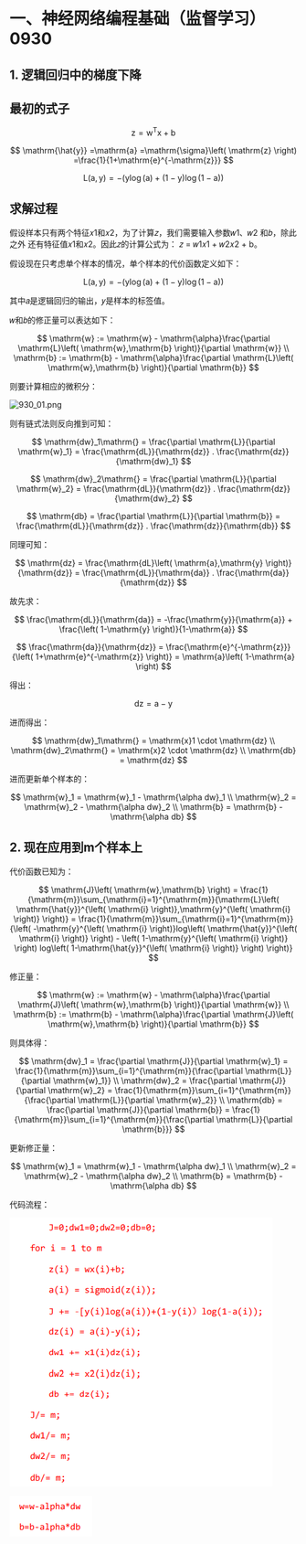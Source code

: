 # 一、神经网络编程基础（监督学习）0930

## 1. 逻辑回归中的梯度下降

## 最初的式子

$$\mathrm{z} =\mathrm{w}^{\mathrm{T}}\mathrm{x} +\mathrm{b}$$  

$$
\mathrm{\hat{y}} =\mathrm{a} =\mathrm{\sigma}\left( \mathrm{z} \right) =\frac{1}{1+\mathrm{e}^{-\mathrm{z}}}
$$  

$$
\mathrm{L}\left( \mathrm{a},\mathrm{y} \right) =-\left( \mathrm{y}\log \left( \mathrm{a} \right) +\left( 1 -\mathrm{y} \right) \log \left( 1 -\mathrm{a} \right) \right) 
$$


## 求解过程

假设样本只有两个特征𝑥1和𝑥2，为了计算𝑧，我们需要输入参数𝑤1、𝑤2 和𝑏，除此之外
还有特征值𝑥1和𝑥2。因此𝑧的计算公式为： 𝑧 = 𝑤1𝑥1 + 𝑤2𝑥2 + b。

假设现在只考虑单个样本的情况，单个样本的代价函数定义如下：

$$
\mathrm{L}\left( \mathrm{a},\mathrm{y} \right) =-\left( \mathrm{y}\log \left( \mathrm{a} \right)   +  \left( 1 -  \mathrm{y} \right) \log \left( 1 -  \mathrm{a} \right) \right) 
$$

其中𝑎是逻辑回归的输出，𝑦是样本的标签值。

𝑤和𝑏的修正量可以表达如下：

$$
\mathrm{w} :=  \mathrm{w} -  \mathrm{\alpha}\frac{\partial \mathrm{L}\left( \mathrm{w},\mathrm{b} \right)}{\partial \mathrm{w}}
\\
\mathrm{b} :=  \mathrm{b} -  \mathrm{\alpha}\frac{\partial \mathrm{L}\left( \mathrm{w},\mathrm{b} \right)}{\partial \mathrm{b}}
$$

则要计算相应的微积分：

![930_01.png](attachment:930_01.png)

则有链式法则反向推到可知：

$$
\mathrm{dw}_1\mathrm{} =  \frac{\partial \mathrm{L}}{\partial \mathrm{w}_1}  =  \frac{\mathrm{dL}}{\mathrm{dz}}  . \frac{\mathrm{dz}}{\mathrm{dw}_1}
$$
  
$$
\mathrm{dw}_2\mathrm{} =  \frac{\partial \mathrm{L}}{\partial \mathrm{w}_2}  =  \frac{\mathrm{dL}}{\mathrm{dz}}  . \frac{\mathrm{dz}}{\mathrm{dw}_2}
$$
  
$$
\mathrm{db} =  \frac{\partial \mathrm{L}}{\partial \mathrm{b}}  =  \frac{\mathrm{dL}}{\mathrm{dz}}  . \frac{\mathrm{dz}}{\mathrm{db}}
$$

同理可知：

$$
\mathrm{dz} =  \frac{\mathrm{dL}\left( \mathrm{a},\mathrm{y} \right)}{\mathrm{dz}}  =  \frac{\mathrm{dL}}{\mathrm{da}}  . \frac{\mathrm{da}}{\mathrm{dz}}
$$


故先求：

$$
\frac{\mathrm{dL}}{\mathrm{da}}  =  -\frac{\mathrm{y}}{\mathrm{a}}  +  \frac{\left( 1-\mathrm{y} \right)}{1-\mathrm{a}}
$$
  
$$
\frac{\mathrm{da}}{\mathrm{dz}}  =  \frac{\mathrm{e}^{-\mathrm{z}}}{\left( 1+\mathrm{e}^{-\mathrm{z}} \right)}  =  \mathrm{a}\left( 1-\mathrm{a} \right) 
$$

得出：

$$
\mathrm{dz} =  \mathrm{a}-\mathrm{y}
$$


进而得出：

$$
\mathrm{dw}_1\mathrm{} =  \mathrm{x}1 \cdot   \mathrm{dz} 
\\
\mathrm{dw}_2\mathrm{} =  \mathrm{x}2 \cdot   \mathrm{dz} 
\\
\mathrm{db} =   \mathrm{dz} 
$$


进而更新单个样本的：

$$
\mathrm{w}_1  =  \mathrm{w}_1  -  \mathrm{\alpha dw}_1
\\
\mathrm{w}_2  =  \mathrm{w}_2  -  \mathrm{\alpha dw}_2
\\
\mathrm{b} =  \mathrm{b} -  \mathrm{\alpha db}
$$

## 2. 现在应用到m个样本上 

代价函数已知为：

$$
\mathrm{J}\left( \mathrm{w},\mathrm{b} \right)   =  \frac{1}{\mathrm{m}}\sum_{\mathrm{i}=1}^{\mathrm{m}}{\mathrm{L}\left( \mathrm{\hat{y}}^{\left( \mathrm{i} \right)},\mathrm{y}^{\left( \mathrm{i} \right)} \right)}  =  \frac{1}{\mathrm{m}}\sum_{\mathrm{i}=1}^{\mathrm{m}}{\left( -\mathrm{y}^{\left( \mathrm{i} \right)}log\left( \mathrm{\hat{y}}^{\left( \mathrm{i} \right)} \right)   -  \left( 1-\mathrm{y}^{\left( \mathrm{i} \right)} \right) log\left( 1-\mathrm{\hat{y}}^{\left( \mathrm{i} \right)} \right) \right)}
$$

修正量：

$$
\mathrm{w} :=  \mathrm{w} -  \mathrm{\alpha}\frac{\partial \mathrm{J}\left( \mathrm{w},\mathrm{b} \right)}{\partial \mathrm{w}}
\\
\mathrm{b} :=  \mathrm{b} -  \mathrm{\alpha}\frac{\partial \mathrm{J}\left( \mathrm{w},\mathrm{b} \right)}{\partial \mathrm{b}}
$$

则具体得：

$$
\mathrm{dw}_1  =  \frac{\partial \mathrm{J}}{\partial \mathrm{w}_1}  =  \frac{1}{\mathrm{m}}\sum_{i=1}^{\mathrm{m}}{\frac{\partial \mathrm{L}}{\partial \mathrm{w}_1}}
\\
\mathrm{dw}_2  =  \frac{\partial \mathrm{J}}{\partial \mathrm{w}_2}  =  \frac{1}{\mathrm{m}}\sum_{i=1}^{\mathrm{m}}{\frac{\partial \mathrm{L}}{\partial \mathrm{w}_2}}
\\
\mathrm{db} =  \frac{\partial \mathrm{J}}{\partial \mathrm{b}}  =  \frac{1}{\mathrm{m}}\sum_{i=1}^{\mathrm{m}}{\frac{\partial \mathrm{L}}{\partial \mathrm{b}}}
$$


更新修正量：

$$
\mathrm{w}_1  =  \mathrm{w}_1  -  \mathrm{\alpha dw}_1
\\
\mathrm{w}_2  =  \mathrm{w}_2  -  \mathrm{\alpha dw}_2
\\
\mathrm{b} =  \mathrm{b} -  \mathrm{\alpha db}
$$

代码流程：

![930_02.png](https://github.com/ta00231/DeepLearning/blob/main/Pictures/930_02.png)

![930_03.png](https://github.com/ta00231/DeepLearning/blob/main/Pictures/930_03.png)

